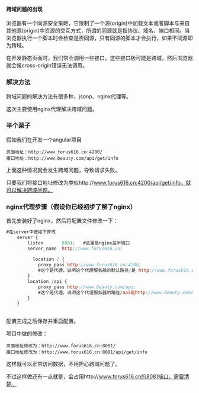#### 跨域问题的出现

浏览器有一个同源安全策略，它限制了一个源(origin)中加载文本或者脚本与来自其他源(origin)中资源的交互方式，所谓的同源就是指协议、域名、端口相同。当浏览器执行一个脚本时会检查是否同源，只有同源的脚本才会执行，如果不同源即为跨域。

在开发静态页面时，我们常会调用一些接口，这些接口极可能是跨域，然后浏览器就会报cross-origin错误无法调用。

### 解决方法

跨域问题的解决方法有很多种，jsonp、nginx代理等。

这次主要使用nginx代理解决跨域问题。

### 举个栗子

假如我们在开发一个angular项目

```
页面地址：http://www.forus616.cn:4200/
接口地址：http://www.beauty.com/api/get/info
```

上面这种情况就会发生跨域问题，导致请求失败。

只要我们将接口地址修改为类似http://www.forus616.cn:4200/api/get/info，就可以解决跨域问题。

### nginx代理步骤（假设你已经初步了解了nginx）

首先安装好了nginx，然后将配置文件修改一下：

```js
#在server中做如下修改
    server {
        listen       8081;   #这里是nginx监听端口
        server_name  http://www.forus616.cn;
        
		  location / {
            proxy_pass http://www.forus616.cn:4200; 
            #这个是代理，说明这个代理服务器的默认路径/是 http://www.forus616.cn:4200
        }
        location /api {
            proxy_pass http://www.beauty.com/api;
            #这个是代理，说明这个代理服务器的路径/api是http://www.beauty.com/api
        }
	}
     
```

配置完成之后保存并重启配置。

项目中做的修改：

```
页面地址修改为：http://www.forus616.cn:8081/
接口地址修改为：http://www.forus616.cn:8081/api/get/info
```

这样就可以正常访问数据，不用担心跨域问题了。

不过这样做还有一点就是，会占用http://www.forus616.cn的8081端口，需要清楚。